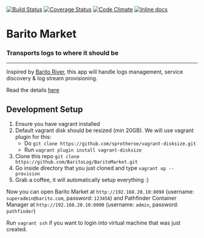 [![Build Status](https://travis-ci.org/BaritoLog/BaritoMarket.svg?branch=master)](https://travis-ci.org/BaritoLog/BaritoMarket)
[![Coverage Status](https://coveralls.io/repos/github/BaritoLog/BaritoMarket/badge.svg?branch=master)](https://coveralls.io/github/BaritoLog/BaritoMarket?branch=master)
[![Code Climate](https://codeclimate.com/github/codeclimate/codeclimate/badges/gpa.svg)](https://codeclimate.com/github/BaritoLog/BaritoMarket)
[![Inline docs](http://inch-ci.org/github/BaritoLog/BaritoMarket.svg)](http://inch-ci.org/github/BaritoLog/BaritoMarket)

# Barito Market
### Transports logs to where it should be

---
Inspired by [Barito River](https://en.wikipedia.org/wiki/Barito_River), this app will handle logs management, service discovery & log stream provisioning.

Read the details [here](https://docs.google.com/presentation/d/1u_13mW8K3C5n5Qov8mjmvpxBY4jGyIsAgjxvTXJbDrE/edit?usp=sharing)

## Development Setup

1. Ensure you have vagrant installed
2. Default vagrant disk should be resized (min 20GB). We will use vagrant plugin for this:
   - Do `git clone https://github.com/sprotheroe/vagrant-disksize.git`
   - Run `vagrant plugin install vagrant-disksize`
3. Clone this repo `git clone https://github.com/BaritoLog/BaritoMarket.git`
4. Go inside directory that you just cloned and type `vagrant up --provision`
5. Grab a coffee, it will automatically setup everything :)

Now you can open Barito Market at `http://192.168.20.10:8090` (username: `superadmin@barito.com`, password: `123456`)
and Pathfinder Container Manager at `http://192.168.20.10:8080` (username: `admin`, password: `pathfinder`)

Run `vagrant ssh` if you want to login into virtual machine that was just created.
